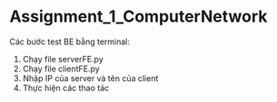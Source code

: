 # Assignment_1_ComputerNetwork

Các bước test BE bằng terminal:

1. Chạy file serverFE.py
2. Chạy file clientFE.py
3. Nhập IP của server và tên của client
4. Thực hiện các thao tác


